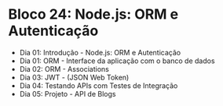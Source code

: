 # Bloco 24: Node.js: ORM e Autenticação
* Dia 01: Introdução - Node.js: ORM e Autenticação
* Dia 01: ORM - Interface da aplicação com o banco de dados
* Dia 02: ORM - Associations
* Dia 03: JWT - (JSON Web Token)
* Dia 04: Testando APIs com Testes de Integração
* Dia 05: Projeto - API de Blogs
